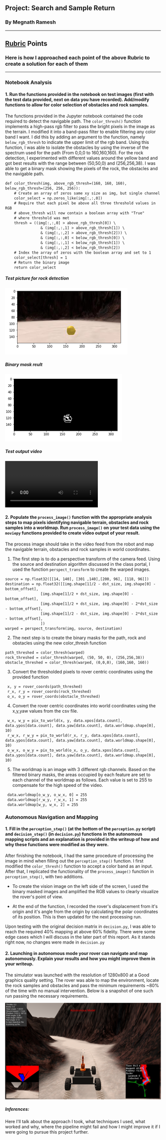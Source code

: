## Project: Search and Sample Return
### By Megnath Ramesh

---

[//]: # (Image References)

[image1]: ./misc/Rock_test.png
[image2]: ./misc/Filtered_rock.png
[image3]: ./misc/Simulator_run.png
[video1]: ./output/test_mapping.mp4

## [Rubric](https://review.udacity.com/#!/rubrics/916/view) Points
### Here is how I approached each point of the above Rubric to create a solution for each of them

---
### Notebook Analysis
#### 1. Run the functions provided in the notebook on test images (first with the test data provided, next on data you have recorded). Add/modify functions to allow for color selection of obstacles and rock samples.

The functions provided in the Jupyter notebook contained the code required to detect the navigable path. The `color_thresh()` function implements a high-pass rgb filter to pass the bright pixels in the image as the terrain. I modified it into a band-pass filter to enable filtering any color band I want. I did this by adding an argument to the function, namely `below_rgb_thresh` to indicate the upper limit of the rgb band. Using this function, I was able to isolate the obstacles by using the inverse of the spectrum used for the path (From 0,0,0 to 160,160,160). For the rock detection, I experimented with different values around the yellow band and got best results with the range between (50,50,0) and (256,256,38). I was able to get a binary mask showing the pixels of the rock, the obstacles and the navigable path.

```
def color_thresh(img, above_rgb_thresh=(160, 160, 160), below_rgb_thresh=(256, 256, 256)):
    # Create an array of zeros same xy size as img, but single channel
    color_select = np.zeros_like(img[:,:,0])
    # Require that each pixel be above all three threshold values in RGB
    # above_thresh will now contain a boolean array with "True"
    # where threshold was met
    thresh = ((img[:,:,0] > above_rgb_thresh[0]) \
                & (img[:,:,1] > above_rgb_thresh[1]) \
                & (img[:,:,2] > above_rgb_thresh[2])) \
                & (img[:,:,0] < below_rgb_thresh[0]) \
                & (img[:,:,1] < below_rgb_thresh[1]) \
                & (img[:,:,2] < below_rgb_thresh[2])
    # Index the array of zeros with the boolean array and set to 1
    color_select[thresh] = 1
    # Return the binary image
    return color_select
```

##### Test picture for rock detection
![alt text][image1]
##### Binary mask reult
![alt text][image2]

##### Test output video
![alt text][video1]

#### 2. Populate the `process_image()` function with the appropriate analysis steps to map pixels identifying navigable terrain, obstacles and rock samples into a worldmap.  Run `process_image()` on your test data using the `moviepy` functions provided to create video output of your result.
The process image should take in the video feed from the robot and map the navigable terrain, obstacles and rock samples in world coordinates.

1) The first step is to do a perspective transform of the camera feed. Using the source and destination algorithm discussed in the class portal, I used the function `perspect_transform` to create the warped images.
```
source = np.float32([[14, 140], [301 ,140],[200, 96], [118, 96]])
destination = np.float32([[img.shape[1]/2 - dst_size, img.shape[0] - bottom_offset],
                [img.shape[1]/2 + dst_size, img.shape[0] - bottom_offset],
                [img.shape[1]/2 + dst_size, img.shape[0] - 2*dst_size - bottom_offset],
                [img.shape[1]/2 - dst_size, img.shape[0] - 2*dst_size - bottom_offset],
                ])
warped = perspect_transform(img, source, destination)
```
2) The next step is to create the binary masks for the path, rock and obstacles using the new color_thresh function
```
path_threshed = color_thresh(warped)
rock_threshed = color_thresh(warped, (50, 50, 0), (256,256,38))
obstacle_threshed = color_thresh(warped, (0,0,0), (160,160, 160))
```
3) Convert the thresholded pixels to rover centric coordinates using the provided function
```
 x, y = rover_coords(path_threshed)
 r_x, r_y = rover_coords(rock_threshed)
 o_x, o_y = rover_coords(obstacle_threshed)
```
4) Convert the rover centric coordinates into world coordinates using the x,y,yaw values from the csv file.
```
 w_x, w_y = pix_to_world(x, y, data.xpos[data.count], data.ypos[data.count], data.yaw[data.count], data.worldmap.shape[0], 10)
 r_w_x, r_w_y = pix_to_world(r_x, r_y, data.xpos[data.count], data.ypos[data.count], data.yaw[data.count], data.worldmap.shape[0], 10)
 o_w_x, o_w_y = pix_to_world(o_x, o_y, data.xpos[data.count], data.ypos[data.count], data.yaw[data.count], data.worldmap.shape[0], 10)
```
5) The worldmap is an image with 3 different rgb channels. Based on the filtered binary masks, the areas occupied by each feature are set to each channel of the worldmap as follows. Each value is set to 255 to compensate for the high speed of the video.
```
 data.worldmap[o_w_y, o_w_x, 0] = 255
 data.worldmap[r_w_y, r_w_x, 1] = 255
 data.worldmap[w_y, w_x, 2] = 255
```


### Autonomous Navigation and Mapping

#### 1. Fill in the `perception_step()` (at the bottom of the `perception.py` script) and `decision_step()` (in `decision.py`) functions in the autonomous mapping scripts and an explanation is provided in the writeup of how and why these functions were modified as they were.

After finishing the notebook, I had the same procedure of processing the image in mind when filling out the `perception_step()` function. I first modified the `color_thresh()` function to accept a color band as an input. After that, I replicated the functionality of the `process_image()` function in `perception_step()`, with two additions.

- To create the vision image on the left side of the screen, I used the binary masked images and amplified the RGB values to clearly visualize the rover's point of view.

- At the end of the function, I recorded the rover's displacement from it's origin and it's angle from the origin by calculating the polar coordinates of its position. This is then updated for the next processing run.

Upon testing with the original decision matrix in `decision.py`, I was able to reach the required 40% mapping at above 60% fidelity. There were some edge cases which I will discuss in the later part of this report. As it stands right now, no changes were made in `decision.py`

#### 2. Launching in autonomous mode your rover can navigate and map autonomously.  Explain your results and how you might improve them in your writeup.  

The simulator was launched with the resolution of 1280x800 at a Good graphics quality setting. The rover was able to map the environment, locate the rock samples and obstacles and pass the minimum requirements ~80% of the time with no manual intervention. Below is a snapshot of one such run passing the necessary requirements.

![alt text][image3]

##### Inferences:

Here I'll talk about the approach I took, what techniques I used, what worked and why, where the pipeline might fail and how I might improve it if I were going to pursue this project further.  
